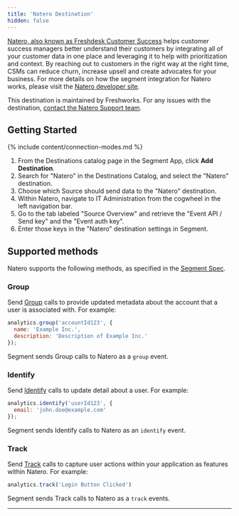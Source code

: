 ```yaml
---
title: 'Natero Destination'
hidden: false
---
```


[Natero, also known as Freshdesk Customer Success](https://urldefense.com/v3/__https://freshsuccess.com/?utm_source=segmentio&utm_medium=docs&utm_campaign=partners__;!!NCc8flgU!JByOjJz8hK4AJQxY6Rqzqe0ZcUCB3UJBtbn1bQrxTh6SxjM-uHPST7abmfD3cRc$ ) helps customer success managers better understand their customers by integrating all of your customer data in one place and leveraging it to help with prioritization and context.  By reaching out to customers in the right way at the right time, CSMs can reduce churn, increase upsell and create advocates for your business.  For more details on how the segment integration for Natero works, please visit the [Natero developer site](https://urldefense.com/v3/__https://developer.freshsuccess.com/api/segmentapi.html__;!!NCc8flgU!JByOjJz8hK4AJQxY6Rqzqe0ZcUCB3UJBtbn1bQrxTh6SxjM-uHPST7abnKQ8GJ4$ ).

This destination is maintained by Freshworks. For any issues with the destination, [contact the Natero Support team](mailto:support@freshsuccess.com).

## Getting Started

{% include content/connection-modes.md %}

1. From the Destinations catalog page in the Segment App, click **Add Destination**.
2. Search for "Natero" in the Destinations Catalog, and select the "Natero" destination.
3. Choose which Source should send data to the "Natero" destination.
4. Within Natero, navigate to IT Administration from the cogwheel in the left navigation bar.
5. Go to the tab labeled "Source Overview" and retrieve the "Event API / Send key" and the "Event auth key".
6. Enter those keys in the "Natero" destination settings in Segment.


## Supported methods

Natero supports the following methods, as specified in the [Segment Spec](/docs/connections/spec).

### Group

Send [Group](/docs/connections/spec/group) calls to provide updated metadata about the account that a user is associated with. For example:

```js
analytics.group('accountId123', {
  name: 'Example Inc.',
  description: 'Description of Example Inc.'
});
```

Segment sends Group calls to Natero as a `group` event.


### Identify

Send [Identify](/docs/connections/spec/identify) calls to update detail about a user. For example:

```js
analytics.identify('userId123', {
  email: 'john.doe@example.com'
});
```

Segment sends Identify calls to Natero as an `identify` event.


### Track

Send [Track](/docs/connections/spec/track) calls to capture user actions within your application as features within Natero. For example:

```js
analytics.track('Login Button Clicked')
```

Segment sends Track calls to Natero as a `track` events.

---
